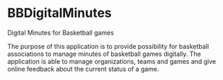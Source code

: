 # BBDigitalMinutes

Digital Minutes for Basketball games

The purpose of this application is to provide possibility for basketball associations to manage minutes of basketball games digitally.
The application is able to manage organizations, teams and games and give online feedback about the current status of a game.
